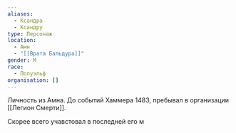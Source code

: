 ```yaml
---
aliases:
  - Ксандра
  - Ксандру
type: Персонаж
location:
  - Амн
  - "[[Врата Бальдура]]"
gender: М
race:
  - Полуэльф
organisation: []
---
```

Личность из Амна. До событий Хаммера 1483, пребывал в организации [[Легион Смерти]]. 

Скорее всего учавстовал в последней его м